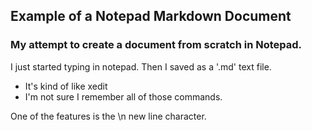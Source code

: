 ## Example of a Notepad Markdown Document

### My attempt to create a document from scratch in Notepad. 

I just started typing in notepad. Then I saved as a '.md' text file.

* It's kind of like xedit
* I'm not sure I remember all of those commands.

One of the features is the \n new line character.
